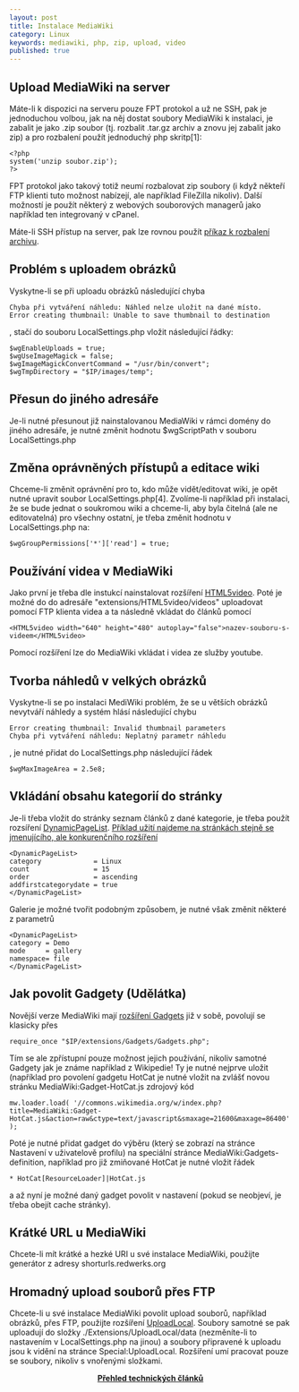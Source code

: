 ```yaml
---
layout: post
title: Instalace MediaWiki
category: Linux
keywords: mediawiki, php, zip, upload, video
published: true
---
```


## Upload MediaWiki na server

Máte-li k dispozici na serveru pouze FPT protokol a už ne SSH, pak je jednoduchou volbou, jak na něj dostat soubory MediaWiki k instalaci, je zabalit je jako .zip soubor (tj. rozbalit .tar.gz archiv a znovu jej zabalit jako zip) a pro rozbalení použít jednoduchý php skritp[1]:
```
<?php
system('unzip soubor.zip');
?>
```
FPT protokol jako takový totiž neumí rozbalovat zip soubory (i když někteří FTP klienti tuto možnost nabízejí, ale například FileZilla nikoliv). Další možností je použít některý z webových souborových managerů jako například ten integrovaný v cPanel.

Máte-li SSH přístup na server, pak lze rovnou použít [příkaz k rozbalení archivu]({{site.baseurl}}/web/Archivy_a_jejich_extrahování_v_Linuxu/).
## Problém s uploadem obrázků

Vyskytne-li se při uploadu obrázků následující chyba
```
Chyba při vytváření náhledu: Náhled nelze uložit na dané místo.
Error creating thumbnail: Unable to save thumbnail to destination
```
, stačí do souboru LocalSettings.php vložit následující řádky:
```
$wgEnableUploads = true;
$wgUseImageMagick = false;
$wgImageMagickConvertCommand = "/usr/bin/convert";
$wgTmpDirectory = "$IP/images/temp";
```
## Přesun do jiného adresáře

Je-li nutné přesunout již nainstalovanou MediaWiki v rámci domény do jiného adresáře, je nutné změnit hodnotu $wgScriptPath v souboru LocalSettings.php
## Změna oprávněných přístupů a editace wiki

Chceme-li změnit oprávnění pro to, kdo může vidět/editovat wiki, je opět nutné upravit soubor LocalSettings.php[4]. Zvolíme-li například při instalaci, že se bude jednat o soukromou wiki a chceme-li, aby byla čitelná (ale ne editovatelná) pro všechny ostatní, je třeba změnit hodnotu v LocalSettings.php na:
```
$wgGroupPermissions['*']['read'] = true;
```
## Používání videa v MediaWiki

Jako první je třeba dle instukcí nainstalovat rozšíření [HTML5video](https://www.mediawiki.org/wiki/Extension:HTML5video). Poté je možné do do adresáře "extensions/HTML5video/videos" uploadovat pomocí FTP klienta videa a ta následně vkládat do článků pomocí
```
<HTML5video width="640" height="480" autoplay="false">nazev-souboru-s-videem</HTML5video>
```
Pomocí rozšíření lze do MediaWiki vkládat i videa ze služby youtube.
## Tvorba náhledů v velkých obrázků

Vyskytne-li se po instalaci MediWiki problém, že se u větších obrázků nevytváří náhledy a systém hlásí následující chybu
```
Error creating thumbnail: Invalid thumbnail parameters
Chyba při vytváření náhledu: Neplatný parametr náhledu
```
, je nutné přidat do LocalSettings.php následující řádek
```
$wgMaxImageArea = 2.5e8;
```
## Vkládání obsahu kategorií do stránky

Je-li třeba vložit do stránky seznam článků z dané kategorie, je třeba použít rozsíření [DynamicPageList](https://www.mediawiki.org/wiki/Extension:DynamicPageList_%28third-party%29). [Příklad užití najdeme na stránkách stejně se jmenujícího, ale konkurenčního rozšíření](https://www.mediawiki.org/wiki/Extension:DynamicPageList_%28Wikimedia%29#Use)
```
<DynamicPageList>
category             = Linux
count                = 15
order                = ascending
addfirstcategorydate = true
</DynamicPageList>
```
Galerie je možné tvořit podobným způsobem, je nutné však změnit některé z parametrů
```
<DynamicPageList>
category = Demo
mode     = gallery
namespace= file
</DynamicPageList>
```
## Jak povolit Gadgety (Udělátka)

Novější verze MediaWiki mají [rozšíření Gadgets](https://www.mediawiki.org/wiki/Extension:Gadgets) již v sobě, povolují se klasicky přes
```
require_once "$IP/extensions/Gadgets/Gadgets.php";
```
Tím se ale zpřístupní pouze možnost jejich používání, nikoliv samotné Gadgety jak je známe například z Wikipedie! Ty je nutné nejprve uložit (například pro povolení gadgetu HotCat je nutné vložit na zvlášť novou stránku MediaWiki:Gadget-HotCat.js zdrojový kód
```
mw.loader.load( '//commons.wikimedia.org/w/index.php?title=MediaWiki:Gadget-HotCat.js&action=raw&ctype=text/javascript&smaxage=21600&maxage=86400' );
```
Poté je nutné přidat gadget do výběru (který se zobrazí na stránce Nastavení v uživatelově profilu) na speciální stránce MediaWiki:Gadgets-definition, například pro již zmiňované HotCat je nutné vložit řádek
```
* HotCat[ResourceLoader]|HotCat.js
```
a až nyní je možné daný gadget povolit v nastavení (pokud se neobjeví, je třeba obejít cache stránky).
## Krátké URL u MediaWiki

Chcete-li mít krátké a hezké URI u své instalace MediaWiki, použijte generátor z adresy shorturls.redwerks.org
## Hromadný upload souborů přes FTP

Chcete-li u své instalace MediaWiki povolit upload souborů, například obrázků, přes FTP, použijte rozšíření [UploadLocal](https://www.mediawiki.org/wiki/Extension:UploadLocal). Soubory samotné se pak uploadují do složky ./Extensions/UploadLocal/data (nezměníte-li to nastavením v LocalSettings.php na jinou) a soubory připravené k uploadu jsou k vidění na stránce Special:UploadLocal. Rozšíření umí pracovat pouze se soubory, nikoliv s vnořenými složkami.

<center><b><a href="../">Přehled technických článků</a></b></center>
